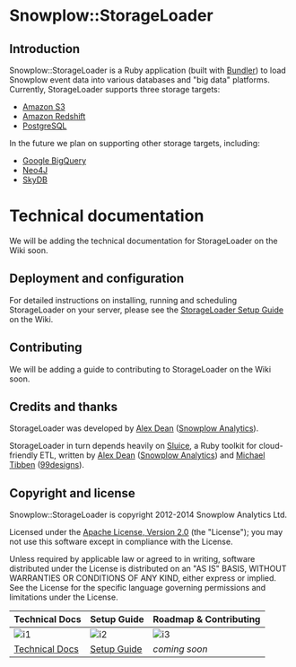# Snowplow::StorageLoader

## Introduction

Snowplow::StorageLoader is a Ruby application (built with [Bundler][bundler]) to load Snowplow event data into various databases and "big data" platforms. Currently, StorageLoader supports three storage targets:

* [Amazon S3][s3]
* [Amazon Redshift][redshift]
* [PostgreSQL][postgres]

In the future we plan on supporting other storage targets, including:

* [Google BigQuery][bigquery]
* [Neo4J][neo4j]
* [SkyDB][skydb]

# Technical documentation

We will be adding the technical documentation for StorageLoader on the Wiki soon.

## Deployment and configuration

For detailed instructions on installing, running and scheduling StorageLoader on your server, please see the [StorageLoader Setup Guide][setup] on the Wiki.

## Contributing

We will be adding a guide to contributing to StorageLoader on the Wiki soon.

## Credits and thanks

StorageLoader was developed by [Alex Dean][alexanderdean] ([Snowplow Analytics][snowplow-analytics]).

StorageLoader in turn depends heavily on [Sluice][sluice], a Ruby toolkit for cloud-friendly ETL, written by [Alex Dean][alexanderdean] ([Snowplow Analytics][snowplow-analytics]) and [Michael Tibben][mtibben] ([99designs][99designs]).

## Copyright and license

Snowplow::StorageLoader is copyright 2012-2014 Snowplow Analytics Ltd.

Licensed under the [Apache License, Version 2.0][license] (the "License");
you may not use this software except in compliance with the License.

Unless required by applicable law or agreed to in writing, software
distributed under the License is distributed on an "AS IS" BASIS,
WITHOUT WARRANTIES OR CONDITIONS OF ANY KIND, either express or implied.
See the License for the specific language governing permissions and
limitations under the License.

| Technical Docs              | Setup Guide           | Roadmap & Contributing               |         
|-----------------------------|-----------------------|--------------------------------------|
| ![i1][techdocs-image]      | ![i2][setup-image]   | ![i3][roadmap-image]                |
| [Technical Docs][techdocs] | [Setup Guide][setup] | _coming soon_                        |

[bundler]: http://gembundler.com/

[redshift]: http://aws.amazon.com/redshift/
[neo4j]: http://www.neo4j.org/
[s3]: http://aws.amazon.com/s3/
[postgres]: http://www.postgresql.org/
[mysql]: http://www.mysql.com/
[bigquery]: https://developers.google.com/bigquery/
[skydb]: https://github.com/skydb/sky

[sluice]: https://github.com/snowplow/sluice

[alexanderdean]: https://github.com/alexanderdean
[snowplow-analytics]: http://snowplowanalytics.com
[mtibben]: https://github.com/mtibben
[99designs]: http://99designs.com

[license]: http://www.apache.org/licenses/LICENSE-2.0
[techdocs-image]: https://d3i6fms1cm1j0i.cloudfront.net/github/images/techdocs.png
[setup-image]: https://d3i6fms1cm1j0i.cloudfront.net/github/images/setup.png
[roadmap-image]: https://d3i6fms1cm1j0i.cloudfront.net/github/images/roadmap.png
[techdocs]: https://github.com/snowplow/snowplow/wiki/S3%20storage
[setup]: https://github.com/snowplow/snowplow/wiki/1-installing-the-storageloader
